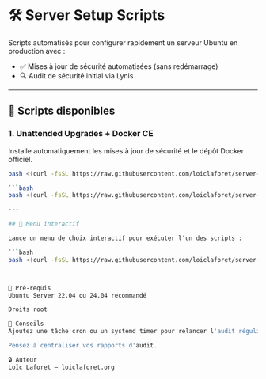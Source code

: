 # 🛠️ Server Setup Scripts

Scripts automatisés pour configurer rapidement un serveur Ubuntu en production avec :

- ✅ Mises à jour de sécurité automatisées (sans redémarrage)  
- 🔍 Audit de sécurité initial via Lynis

---

## 📜 Scripts disponibles

### 1. Unattended Upgrades + Docker CE

Installe automatiquement les mises à jour de sécurité et le dépôt Docker officiel.

```bash
bash <(curl -fsSL https://raw.githubusercontent.com/loiclaforet/server-setup/main/setup-unattended-prod.sh)

```bash
bash <(curl -fsSL https://raw.githubusercontent.com/loiclaforet/server-setup/main/setup-lynis.sh)

---

## 🧭 Menu interactif

Lance un menu de choix interactif pour exécuter l’un des scripts :

```bash
bash <(curl -fsSL https://raw.githubusercontent.com/loiclaforet/server-setup/main/menu.sh)



📌 Pré-requis
Ubuntu Server 22.04 ou 24.04 recommandé

Droits root

🧰 Conseils
Ajoutez une tâche cron ou un systemd timer pour relancer l'audit régulièrement.

Pensez à centraliser vos rapports d'audit.

🔒 Auteur
Loïc Laforet – loiclaforet.org
